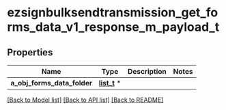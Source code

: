 # ezsignbulksendtransmission_get_forms_data_v1_response_m_payload_t

## Properties
Name | Type | Description | Notes
------------ | ------------- | ------------- | -------------
**a_obj_forms_data_folder** | [**list_t**](custom_forms_data_folder_response.md) \* |  | 

[[Back to Model list]](../README.md#documentation-for-models) [[Back to API list]](../README.md#documentation-for-api-endpoints) [[Back to README]](../README.md)


